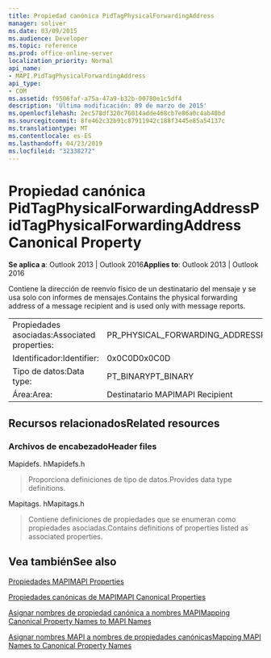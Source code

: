 ```yaml
---
title: Propiedad canónica PidTagPhysicalForwardingAddress
manager: soliver
ms.date: 03/09/2015
ms.audience: Developer
ms.topic: reference
ms.prod: office-online-server
localization_priority: Normal
api_name:
- MAPI.PidTagPhysicalForwardingAddress
api_type:
- COM
ms.assetid: f9506faf-a75a-47a9-b32b-00780e1c5df4
description: 'Última modificación: 09 de marzo de 2015'
ms.openlocfilehash: 2ec578df320c76014adde468cb7e86a0c4ab40bd
ms.sourcegitcommit: 8fe462c32b91c87911942c188f3445e85a54137c
ms.translationtype: MT
ms.contentlocale: es-ES
ms.lasthandoff: 04/23/2019
ms.locfileid: "32338272"
---
```

# <a name="pidtagphysicalforwardingaddress-canonical-property"></a><span data-ttu-id="735e1-103">Propiedad canónica PidTagPhysicalForwardingAddress</span><span class="sxs-lookup"><span data-stu-id="735e1-103">PidTagPhysicalForwardingAddress Canonical Property</span></span>

  
  
<span data-ttu-id="735e1-104">**Se aplica a**: Outlook 2013 | Outlook 2016</span><span class="sxs-lookup"><span data-stu-id="735e1-104">**Applies to**: Outlook 2013 | Outlook 2016</span></span> 
  
<span data-ttu-id="735e1-105">Contiene la dirección de reenvío físico de un destinatario del mensaje y se usa solo con informes de mensajes.</span><span class="sxs-lookup"><span data-stu-id="735e1-105">Contains the physical forwarding address of a message recipient and is used only with message reports.</span></span>
  
|||
|:-----|:-----|
|<span data-ttu-id="735e1-106">Propiedades asociadas:</span><span class="sxs-lookup"><span data-stu-id="735e1-106">Associated properties:</span></span>  <br/> |<span data-ttu-id="735e1-107">PR_PHYSICAL_FORWARDING_ADDRESS</span><span class="sxs-lookup"><span data-stu-id="735e1-107">PR_PHYSICAL_FORWARDING_ADDRESS</span></span>  <br/> |
|<span data-ttu-id="735e1-108">Identificador:</span><span class="sxs-lookup"><span data-stu-id="735e1-108">Identifier:</span></span>  <br/> |<span data-ttu-id="735e1-109">0x0C0D</span><span class="sxs-lookup"><span data-stu-id="735e1-109">0x0C0D</span></span>  <br/> |
|<span data-ttu-id="735e1-110">Tipo de datos:</span><span class="sxs-lookup"><span data-stu-id="735e1-110">Data type:</span></span>  <br/> |<span data-ttu-id="735e1-111">PT_BINARY</span><span class="sxs-lookup"><span data-stu-id="735e1-111">PT_BINARY</span></span>  <br/> |
|<span data-ttu-id="735e1-112">Área:</span><span class="sxs-lookup"><span data-stu-id="735e1-112">Area:</span></span>  <br/> |<span data-ttu-id="735e1-113">Destinatario MAPI</span><span class="sxs-lookup"><span data-stu-id="735e1-113">MAPI Recipient</span></span>  <br/> |
   
## <a name="related-resources"></a><span data-ttu-id="735e1-114">Recursos relacionados</span><span class="sxs-lookup"><span data-stu-id="735e1-114">Related resources</span></span>

### <a name="header-files"></a><span data-ttu-id="735e1-115">Archivos de encabezado</span><span class="sxs-lookup"><span data-stu-id="735e1-115">Header files</span></span>

<span data-ttu-id="735e1-116">Mapidefs. h</span><span class="sxs-lookup"><span data-stu-id="735e1-116">Mapidefs.h</span></span>
  
> <span data-ttu-id="735e1-117">Proporciona definiciones de tipo de datos.</span><span class="sxs-lookup"><span data-stu-id="735e1-117">Provides data type definitions.</span></span>
    
<span data-ttu-id="735e1-118">Mapitags. h</span><span class="sxs-lookup"><span data-stu-id="735e1-118">Mapitags.h</span></span>
  
> <span data-ttu-id="735e1-119">Contiene definiciones de propiedades que se enumeran como propiedades asociadas.</span><span class="sxs-lookup"><span data-stu-id="735e1-119">Contains definitions of properties listed as associated properties.</span></span>
    
## <a name="see-also"></a><span data-ttu-id="735e1-120">Vea también</span><span class="sxs-lookup"><span data-stu-id="735e1-120">See also</span></span>



[<span data-ttu-id="735e1-121">Propiedades MAPI</span><span class="sxs-lookup"><span data-stu-id="735e1-121">MAPI Properties</span></span>](mapi-properties.md)
  
[<span data-ttu-id="735e1-122">Propiedades canónicas de MAPI</span><span class="sxs-lookup"><span data-stu-id="735e1-122">MAPI Canonical Properties</span></span>](mapi-canonical-properties.md)
  
[<span data-ttu-id="735e1-123">Asignar nombres de propiedad canónica a nombres MAPI</span><span class="sxs-lookup"><span data-stu-id="735e1-123">Mapping Canonical Property Names to MAPI Names</span></span>](mapping-canonical-property-names-to-mapi-names.md)
  
[<span data-ttu-id="735e1-124">Asignar nombres MAPI a nombres de propiedades canónicas</span><span class="sxs-lookup"><span data-stu-id="735e1-124">Mapping MAPI Names to Canonical Property Names</span></span>](mapping-mapi-names-to-canonical-property-names.md)

